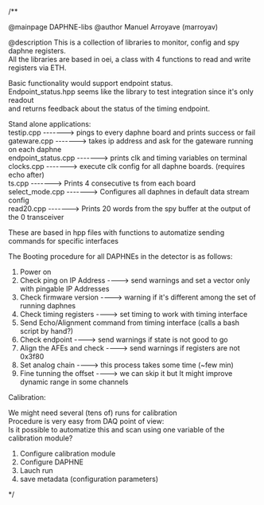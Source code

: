 /**

@mainpage DAPHNE-libs
@author Manuel Arroyave (marroyav)

@description This is a collection of libraries to monitor, config and spy daphne registers.  
All the libraries are based in oei, a class with 4 functions to read and write registers via ETH.  

Basic functionality would support endpoint status.  
Endpoint_status.hpp seems like the library to test integration since it's only readout  
and returns feedback about the status of the timing endpoint.  

Stand alone applications:  
testip.cpp          -------> pings to every daphne board and prints success or fail  
gateware.cpp        -------> takes ip address and ask for the gateware running on each daphne  
endpoint_status.cpp -------> prints clk and timing variables on terminal  
clocks.cpp          -------> execute clk config for all daphne boards. (requires echo after)  
ts.cpp              -------> Prints 4 consecutive ts from each board  
select_mode.cpp     -------> Configures all daphnes in default data stream config  
read20.cpp          -------> Prints 20 words from the spy buffer at the output of the 0 transceiver  

These are based in hpp files with functions to automatize sending commands for specific interfaces  

The Booting procedure for all DAPHNEs in the detector is as follows:

1. Power on
2. Check ping on IP Address ----> send warnings and set a vector only with pingable IP Addresses
3. Check firmware version   ----> warning if it's different among the set of running daphnes
4. Check timing registers   ----> set timing to work with timing interface
5. Send Echo/Alignment command from timing interface (calls a bash script by hand?)
6. Check endpoint           ----> send warnings if state is not good to go
6. Align the AFEs and check ----> send warnings if registers are not 0x3f80
7. Set analog chain         ----> this process takes some time (~few min)
8. Fine tunning the offset  ----> we can skip it but It might improve dynamic range in some channels

Calibration:

We might need several (tens of) runs for calibration  
Procedure is very easy from DAQ point of view:  
Is it possible to automatize this and scan using one variable of the calibration module?  

1. Configure calibration module
2. Configure DAPHNE
3. Lauch run
4. save metadata (configuration parameters)

*/

